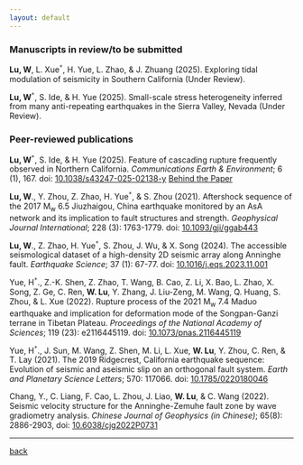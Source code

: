 ```yaml
---
layout: default
---
```


### Manuscripts in review/to be submitted

**Lu, W**, L. Xue<sup>`*`</sup>, H. Yue, L. Zhao, & J. Zhuang (2025). Exploring tidal modulation of seismicity in Southern California (Under Review).

**Lu, W**<sup>`*`</sup>, S. Ide, & H. Yue (2025). Small-scale stress heterogeneity inferred from many anti-repeating earthquakes in the Sierra Valley, Nevada (Under Review).

<!-- Yue. H<sup>`*`</sup>., J. Geng, **W. Lu**, & G. Li (2024). Post-foreshock transient slip facilitates the mainshock occurring during the 2016 Kumamoto earthquake sequence: the fourth foreshock evolution mode (Under Review) -->

<!-- **Lu, W**<sup>`*`</sup>, S. Ide, Z. Zhao & H. Yue (2025). TiMEpy: A Python Package for Analyzing the Tidal Modulation of Fast and Slow Earthquakes (to be submitted) -->

### Peer-reviewed publications

**Lu, W**<sup>`*`</sup>, S. Ide, & H. Yue (2025). Feature of cascading rupture frequently observed in Northern California. *Communications Earth & Environment*; 6 (1), 167. doi: [10.1038/s43247-025-02138-y](https://doi.org/10.1038/s43247-025-02138-y) [Behind the Paper](https://communities.springernature.com/posts/unraveling-the-cascading-rupture-of-northern-california-earthquakes)

**Lu, W**., Y. Zhou, Z. Zhao, H. Yue<sup>`*`</sup>,  & S. Zhou (2021). Aftershock sequence of the 2017 M<sub>w</sub> 6.5 Jiuzhaigou, China earthquake monitored by an AsA network and its implication to fault structures and strength. *Geophysical Journal International*; 228 (3): 1763-1779. doi: [10.1093/gji/ggab443](https://doi.org/10.1093/gji/ggab443) 

**Lu, W**., Z. Zhao, H. Yue<sup>`*`</sup>, S. Zhou, J. Wu, & X. Song (2024). The accessible seismological dataset of a high-density 2D seismic array along Anninghe fault. *Earthquake Science*; 37 (1): 67-77. doi: [10.1016/j.eqs.2023.11.001](https://www.equsci.org.cn/article/doi/10.1016/j.eqs.2023.11.001)

Yue, H<sup>`*`</sup>., Z.-K. Shen, Z. Zhao, T. Wang, B. Cao, Z. Li, X. Bao, L. Zhao, X. Song, Z. Ge, C. Ren, **W. Lu**, Y. Zhang, J. Liu-Zeng, M. Wang, Q. Huang, S. Zhou, & L. Xue (2022). Rupture process of the 2021 M<sub>w</sub> 7.4 Maduo earthquake and implication for deformation mode of the Songpan-Ganzi terrane in Tibetan Plateau. *Proceedings of the National Academy of Sciences*; 119 (23): e2116445119. doi: [10.1073/pnas.2116445119](https://www.pnas.org/doi/10.1073/pnas.2116445119)

Yue, H<sup>`*`</sup>., J. Sun, M. Wang, Z. Shen, M. Li, L. Xue, **W. Lu**, Y. Zhou, C. Ren, & T. Lay (2021). The 2019 Ridgecrest, California earthquake sequence: Evolution of seismic and aseismic slip on an orthogonal fault system. *Earth and Planetary Science Letters*; 570: 117066. doi: [10.1785/0220180046](https://doi.org/10.1016/j.epsl.2021.117066)

Chang, Y., C. Liang, F. Cao, L. Zhou, J. Liao, **W. Lu**, & C. Wang (2022). Seismic velocity structure for the Anninghe-Zemuhe fault zone by wave gradiometry analysis. *Chinese Journal of Geophysics (in Chinese)*; 65(8): 2886-2903, doi: [10.6038/cjg2022P0731](http://en.dzkx.org/article/doi/10.6038/cjg2022P0731)
* * *


[back](./)

